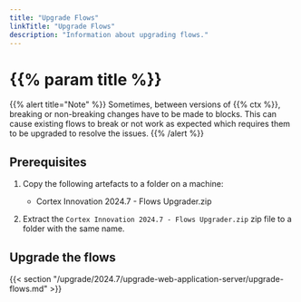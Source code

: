 ```yaml
---
title: "Upgrade Flows"
linkTitle: "Upgrade Flows"
description: "Information about upgrading flows."
---
```


# {{% param title %}}

{{% alert title="Note" %}}
Sometimes, between versions of {{% ctx %}}, breaking or non-breaking changes have to be made to blocks. This can cause existing flows to break or not work as expected which requires them to be upgraded to resolve the issues.
{{% /alert %}}

## Prerequisites

1. Copy the following artefacts to a folder on a machine:

   * Cortex Innovation 2024.7 - Flows Upgrader.zip

1. Extract the `Cortex Innovation 2024.7 - Flows Upgrader.zip` zip file to a folder with the same name.

## Upgrade the flows

{{< section "/upgrade/2024.7/upgrade-web-application-server/upgrade-flows.md" >}}
